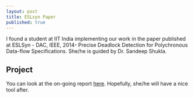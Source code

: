```yaml
---
layout: post
title: ESLsyn Paper
published: true
---
```


I found a student at IIT India implementing our work in the paper published at ESLSyn - DAC, IEEE, 2014- Precise Deadlock Detection for Polychronous Data-flow Specifications. She/he is guided by Dr. Sandeep Shukla.

## Project
You can look at the on-going report [here](http://home.iitk.ac.in/~rachitac/CS395a/report.pdf).
Hopefully, she/he will have a nice tool after.
